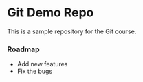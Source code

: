 # Git Demo Repo
This is a sample repository for the Git course.

### Roadmap
* Add new features
* Fix the bugs
